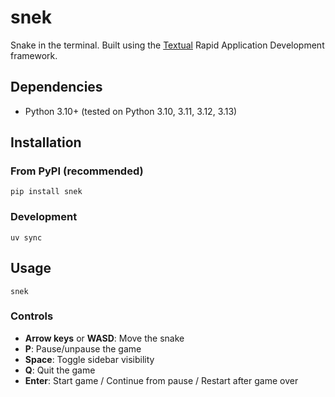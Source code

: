 # snek

Snake in the terminal. Built using the [Textual](https://textual.textualize.io) Rapid
Application Development framework.


## Dependencies

* Python 3.10+ (tested on Python 3.10, 3.11, 3.12, 3.13)

## Installation

### From PyPI (recommended)

    pip install snek

### Development

    uv sync
    
## Usage

    snek

### Controls

- **Arrow keys** or **WASD**: Move the snake
- **P**: Pause/unpause the game
- **Space**: Toggle sidebar visibility
- **Q**: Quit the game
- **Enter**: Start game / Continue from pause / Restart after game over
